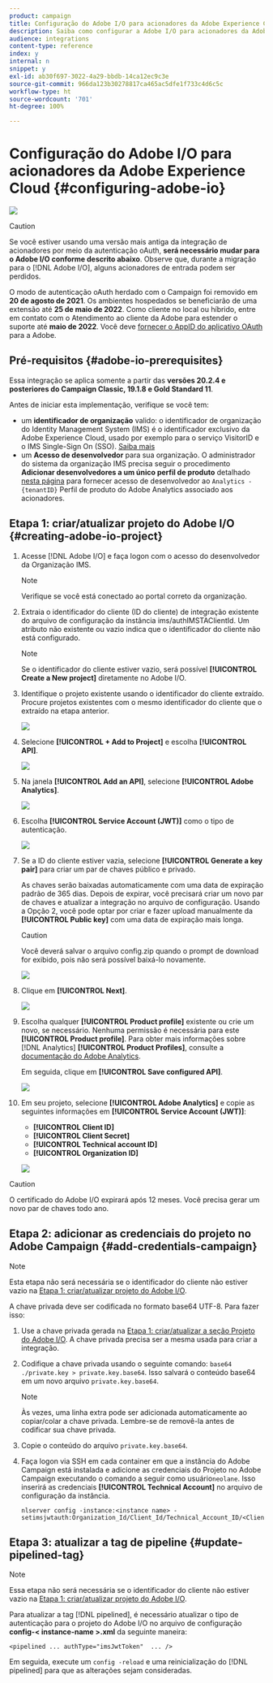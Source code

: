 ```yaml
---
product: campaign
title: Configuração do Adobe I/O para acionadores da Adobe Experience Cloud
description: Saiba como configurar a Adobe I/O para acionadores da Adobe Experience Cloud
audience: integrations
content-type: reference
index: y
internal: n
snippet: y
exl-id: ab30f697-3022-4a29-bbdb-14ca12ec9c3e
source-git-commit: 966da123b30278817ca465ac5dfe1f733c4d6c5c
workflow-type: ht
source-wordcount: '701'
ht-degree: 100%

---
```


# Configuração do Adobe I/O para acionadores da Adobe Experience Cloud {#configuring-adobe-io}

![](../../assets/v7-only.svg)

>[!CAUTION]
>
>Se você estiver usando uma versão mais antiga da integração de acionadores por meio da autenticação oAuth, **será necessário mudar para o Adobe I/O conforme descrito abaixo**.
>Observe que, durante a migração para o [!DNL Adobe I/O], alguns acionadores de entrada podem ser perdidos.
>
>O modo de autenticação oAuth herdado com o Campaign foi removido em **20 de agosto de 2021**. Os ambientes hospedados se beneficiarão de uma extensão até **25 de maio de 2022**. Como cliente no local ou híbrido, entre em contato com o Atendimento ao cliente da Adobe para estender o suporte até **maio de 2022**. Você deve [fornecer o AppID do aplicativo OAuth](../../integrations/using/configuring-pipeline.md?lang=en#step-optional) para a Adobe.

## Pré-requisitos {#adobe-io-prerequisites}

Essa integração se aplica somente a partir das **versões 20.2.4 e posteriores do Campaign Classic, 19.1.8 e Gold Standard 11**.

Antes de iniciar esta implementação, verifique se você tem:

* um **identificador de organização** valido: o identificador de organização do Identity Management System (IMS) é o identificador exclusivo da Adobe Experience Cloud, usado por exemplo para o serviço VisitorID e o IMS Single-Sign On (SSO). [Saiba mais](https://experienceleague.adobe.com/docs/core-services/interface/manage-users-and-products/organizations.html?lang=pt-BR)
* um **Acesso de desenvolvedor** para sua organização. O administrador do sistema da organização IMS precisa seguir o procedimento **Adicionar desenvolvedores a um único perfil de produto** detalhado [nesta página](https://helpx.adobe.com/br/enterprise/admin-guide.html/enterprise/using/manage-developers.ug.html) para fornecer acesso de desenvolvedor ao `Analytics - {tenantID}` Perfil de produto do Adobe Analytics associado aos acionadores.

## Etapa 1: criar/atualizar projeto do Adobe I/O {#creating-adobe-io-project}

1. Acesse [!DNL Adobe I/O] e faça logon com o acesso do desenvolvedor da Organização IMS.

   >[!NOTE]
   >
   > Verifique se você está conectado ao portal correto da organização.

1. Extraia o identificador do cliente (ID do cliente) de integração existente do arquivo de configuração da instância ims/authIMSTAClientId. Um atributo não existente ou vazio indica que o identificador do cliente não está configurado.

   >[!NOTE]
   >
   >Se o identificador do cliente estiver vazio, será possível **[!UICONTROL Create a New project]** diretamente no Adobe I/O.

1. Identifique o projeto existente usando o identificador do cliente extraído. Procure projetos existentes com o mesmo identificador do cliente que o extraído na etapa anterior.

   ![](assets/do-not-localize/adobe_io_8.png)

1. Selecione **[!UICONTROL + Add to Project]** e escolha **[!UICONTROL API]**.

   ![](assets/do-not-localize/adobe_io_1.png)

1. Na janela **[!UICONTROL Add an API]**, selecione **[!UICONTROL Adobe Analytics]**.

   ![](assets/do-not-localize/adobe_io_2.png)

1. Escolha **[!UICONTROL Service Account (JWT)]** como o tipo de autenticação.

   ![](assets/do-not-localize/adobe_io_3.png)

1. Se a ID do cliente estiver vazia, selecione **[!UICONTROL Generate a key pair]** para criar um par de chaves público e privado.

   As chaves serão baixadas automaticamente com uma data de expiração padrão de 365 dias. Depois de expirar, você precisará criar um novo par de chaves e atualizar a integração no arquivo de configuração. Usando a Opção 2, você pode optar por criar e fazer upload manualmente da **[!UICONTROL Public key]** com uma data de expiração mais longa.

   >[!CAUTION]
   >
   >Você deverá salvar o arquivo config.zip quando o prompt de download for exibido, pois não será possível baixá-lo novamente.

   ![](assets/do-not-localize/adobe_io_4.png)

1. Clique em **[!UICONTROL Next]**.

   ![](assets/do-not-localize/adobe_io_5.png)

1. Escolha qualquer **[!UICONTROL Product profile]** existente ou crie um novo, se necessário. Nenhuma permissão é necessária para este **[!UICONTROL Product profile]**. Para obter mais informações sobre [!DNL Analytics] **[!UICONTROL Product Profiles]**, consulte a [documentação do Adobe Analytics](https://experienceleague.adobe.com/docs/analytics/admin/admin-console/home.html?lang=pt-BR#admin-console).

   Em seguida, clique em **[!UICONTROL Save configured API]**.

   ![](assets/do-not-localize/adobe_io_6.png)

1. Em seu projeto, selecione **[!UICONTROL Adobe Analytics]** e copie as seguintes informações em **[!UICONTROL Service Account (JWT)]**:

   * **[!UICONTROL Client ID]**
   * **[!UICONTROL Client Secret]**
   * **[!UICONTROL Technical account ID]**
   * **[!UICONTROL Organization ID]**

   ![](assets/do-not-localize/adobe_io_7.png)

>[!CAUTION]
>
>O certificado do Adobe I/O expirará após 12 meses. Você precisa gerar um novo par de chaves todo ano.

## Etapa 2: adicionar as credenciais do projeto no Adobe Campaign {#add-credentials-campaign}

>[!NOTE]
>
>Esta etapa não será necessária se o identificador do cliente não estiver vazio na [Etapa 1: criar/atualizar projeto do Adobe I/O](#creating-adobe-io-project).

A chave privada deve ser codificada no formato base64 UTF-8. Para fazer isso:

1. Use a chave privada gerada na [Etapa 1: criar/atualizar a seção Projeto do Adobe I/O](#creating-adobe-io-project). A chave privada precisa ser a mesma usada para criar a integração.

1. Codifique a chave privada usando o seguinte comando: `base64 ./private.key > private.key.base64`. Isso salvará o conteúdo base64 em um novo arquivo `private.key.base64`.

   >[!NOTE]
   >
   >Às vezes, uma linha extra pode ser adicionada automaticamente ao copiar/colar a chave privada. Lembre-se de removê-la antes de codificar sua chave privada.

1. Copie o conteúdo do arquivo `private.key.base64`.

1. Faça logon via SSH em cada container em que a instância do Adobe Campaign está instalada e adicione as credenciais do Projeto no Adobe Campaign executando o comando a seguir como usuário`neolane`. Isso inserirá as credenciais **[!UICONTROL Technical Account]** no arquivo de configuração da instância.

   ```
   nlserver config -instance:<instance name> -setimsjwtauth:Organization_Id/Client_Id/Technical_Account_ID/<Client_Secret>/<Base64_encoded_Private_Key>
   ```

## Etapa 3: atualizar a tag de pipeline {#update-pipelined-tag}

>[!NOTE]
>
>Essa etapa não será necessária se o identificador do cliente não estiver vazio na [Etapa 1: criar/atualizar projeto do Adobe I/O](#creating-adobe-io-project).

Para atualizar a tag [!DNL pipelined], é necessário atualizar o tipo de autenticação para o projeto do Adobe I/O no arquivo de configuração **config-&lt; instance-name >.xml** da seguinte maneira:

```
<pipelined ... authType="imsJwtToken"  ... />
```

Em seguida, execute um `config -reload` e uma reinicialização do [!DNL pipelined] para que as alterações sejam consideradas.
